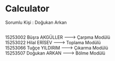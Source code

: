 # Calculator

Sorumlu Kişi : Doğukan Arkan <br/><br/>

15253002 Büşra AKGÜLLER ---> Çarpma Modülü <br/>
15253022 Hilal ERİSEV ---> Toplama Modülü <br/>
15253066 Tuğçe YILDIRIM ---> Çıkarma Modülü <br/>
15253507 Doğukan ARKAN ---> Bölme Modülü <br/>
